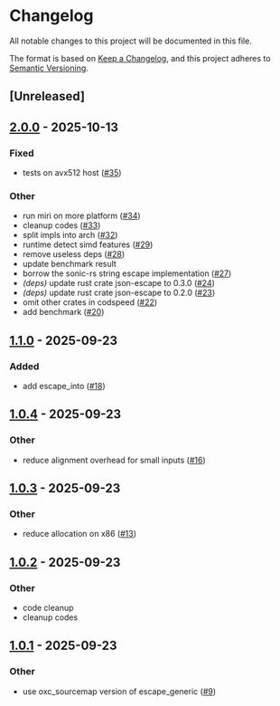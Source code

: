 # Changelog

All notable changes to this project will be documented in this file.

The format is based on [Keep a Changelog](https://keepachangelog.com/en/1.0.0/),
and this project adheres to [Semantic Versioning](https://semver.org/spec/v2.0.0.html).

## [Unreleased]

## [2.0.0](https://github.com/napi-rs/json-escape-simd/compare/json-escape-simd-v1.1.0...json-escape-simd-v2.0.0) - 2025-10-13

### Fixed

- tests on avx512 host ([#35](https://github.com/napi-rs/json-escape-simd/pull/35))

### Other

- run miri on more platform ([#34](https://github.com/napi-rs/json-escape-simd/pull/34))
- cleanup codes ([#33](https://github.com/napi-rs/json-escape-simd/pull/33))
- split impls into arch ([#32](https://github.com/napi-rs/json-escape-simd/pull/32))
- runtime detect simd features ([#29](https://github.com/napi-rs/json-escape-simd/pull/29))
- remove useless deps ([#28](https://github.com/napi-rs/json-escape-simd/pull/28))
- update benchmark result
- borrow the sonic-rs string escape implementation ([#27](https://github.com/napi-rs/json-escape-simd/pull/27))
- *(deps)* update rust crate json-escape to 0.3.0 ([#24](https://github.com/napi-rs/json-escape-simd/pull/24))
- *(deps)* update rust crate json-escape to 0.2.0 ([#23](https://github.com/napi-rs/json-escape-simd/pull/23))
- omit other crates in codspeed ([#22](https://github.com/napi-rs/json-escape-simd/pull/22))
- add benchmark ([#20](https://github.com/napi-rs/json-escape-simd/pull/20))

## [1.1.0](https://github.com/napi-rs/json-escape-simd/compare/json-escape-simd-v1.0.4...json-escape-simd-v1.1.0) - 2025-09-23

### Added

- add escape_into ([#18](https://github.com/napi-rs/json-escape-simd/pull/18))

## [1.0.4](https://github.com/napi-rs/json-escape-simd/compare/json-escape-simd-v1.0.3...json-escape-simd-v1.0.4) - 2025-09-23

### Other

- reduce alignment overhead for small inputs ([#16](https://github.com/napi-rs/json-escape-simd/pull/16))

## [1.0.3](https://github.com/napi-rs/json-escape-simd/compare/json-escape-simd-v1.0.2...json-escape-simd-v1.0.3) - 2025-09-23

### Other

- reduce allocation on x86 ([#13](https://github.com/napi-rs/json-escape-simd/pull/13))

## [1.0.2](https://github.com/napi-rs/json-escape-simd/compare/json-escape-simd-v1.0.1...json-escape-simd-v1.0.2) - 2025-09-23

### Other

- code cleanup
- cleanup codes

## [1.0.1](https://github.com/napi-rs/json-escape-simd/compare/json-escape-simd-v1.0.0...json-escape-simd-v1.0.1) - 2025-09-23

### Other

- use oxc_sourcemap version of escape_generic ([#9](https://github.com/napi-rs/json-escape-simd/pull/9))
